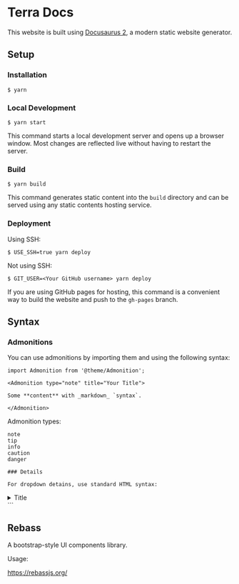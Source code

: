 # Terra Docs

This website is built using [Docusaurus 2](https://docusaurus.io/), a modern static website generator.

## Setup

### Installation

```
$ yarn
```

### Local Development

```
$ yarn start
```

This command starts a local development server and opens up a browser window. Most changes are reflected live without having to restart the server.

### Build

```
$ yarn build
```

This command generates static content into the `build` directory and can be served using any static contents hosting service.

### Deployment

Using SSH:

```
$ USE_SSH=true yarn deploy
```

Not using SSH:

```
$ GIT_USER=<Your GitHub username> yarn deploy
```

If you are using GitHub pages for hosting, this command is a convenient way to build the website and push to the `gh-pages` branch.


## Syntax

### Admonitions

You can use admonitions by importing them and using the following syntax:

```
import Admonition from '@theme/Admonition';

<Admonition type="note" title="Your Title">

Some **content** with _markdown_ `syntax`.

</Admonition>

```

Admonition types:

```
note
tip
info
caution
danger

### Details

For dropdown detains, use standard HTML syntax:

```
<details> 
<summary> Title </summary>
<p>

````
hidden content
````
</p>
</details>
```

## Rebass

A bootstrap-style UI components library. 

Usage:

https://rebassjs.org/